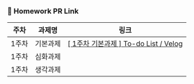### 🔗 Homework PR Link

|주차|과제명|링크|
|------|---|---|
|1주차|기본과제|[[ 1주차 기본과제 ] To-do List / Velog](https://github.com/IN-SOPT-WEB/SeongGyeongRYU/pull/1)|
|1주차|심화과제||
|1주차|생각과제||

